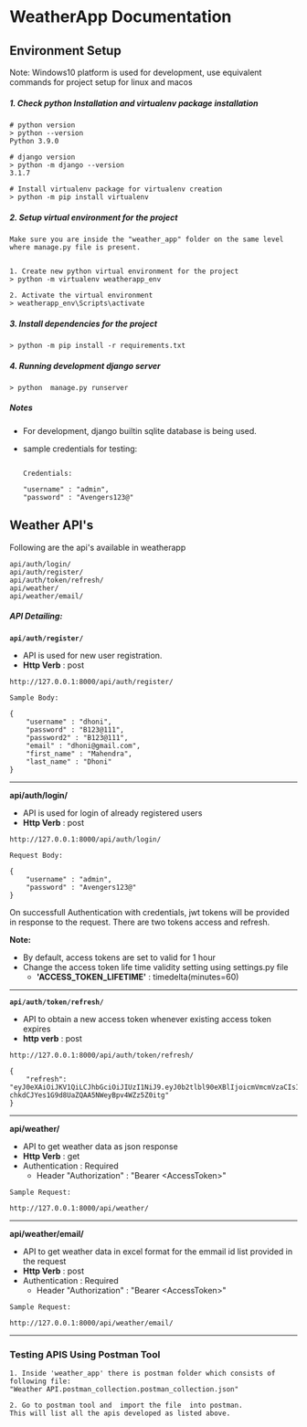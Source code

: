 # WeatherApp Documentation


## Environment Setup

Note: Windows10 platform is used for development, use equivalent commands for project setup for linux and macos
##### 1. Check python Installation and virtualenv package installation
```
# python version
> python --version
Python 3.9.0

# django version 
> python -m django --version
3.1.7

# Install virtualenv package for virtualenv creation
> python -m pip install virtualenv

```

##### 2. Setup virtual environment for the project
```
Make sure you are inside the "weather_app" folder on the same level where manage.py file is present.


1. Create new python virtual environment for the project
> python -m virtualenv weatherapp_env

2. Activate the virtual environment
> weatherapp_env\Scripts\activate

```

##### 3. Install dependencies for the project
```
> python -m pip install -r requirements.txt
```

##### 4. Running development django server
```
> python  manage.py runserver
```

##### Notes
- For development, django builtin sqlite database is being used.

- sample credentials for testing:
    ```

    Credentials:

    "username" : "admin",
    "password" : "Avengers123@"
    ```

## Weather API's

Following are the api's available in  weatherapp
```
api/auth/login/
api/auth/register/
api/auth/token/refresh/
api/weather/
api/weather/email/
```


##### API Detailing:
**`api/auth/register/`**

* API is used for new user registration.
* **Http Verb** : post
```
http://127.0.0.1:8000/api/auth/register/

Sample Body:

{
    "username" : "dhoni",
    "password" : "B123@111",
    "password2" : "B123@111",
    "email" : "dhoni@gmail.com",
    "first_name" : "Mahendra",
    "last_name" : "Dhoni"
}
```
<hr>

**api/auth/login/**

* API is used for login of already registered users
* **Http Verb** : post
```
http://127.0.0.1:8000/api/auth/login/

Request Body:

{
    "username" : "admin",
    "password" : "Avengers123@"
}
```

On successfull Authentication with credentials, jwt tokens will be provided in response to the request. There are two tokens access and refresh.

**Note:** 
* By default, access tokens are set to valid for 1 hour
* Change the access token life time validity setting using settings.py file
    - **'ACCESS_TOKEN_LIFETIME'** : timedelta(minutes=60)

<hr>

**`api/auth/token/refresh/`**

* API to obtain a new access token whenever existing access token expires
* **http verb** : post
```
http://127.0.0.1:8000/api/auth/token/refresh/

{
    "refresh": "eyJ0eXAiOiJKV1QiLCJhbGciOiJIUzI1NiJ9.eyJ0b2tlbl90eXBlIjoicmVmcmVzaCIsImV4cCI6MTYxNDU3NTk4OSwianRpIjoiNDJhNzIxMzkyMTA0NGY4MmFmNzgxNjE4NWM4ZTM3NTgiLCJ1c2VyX2lkIjoxfQ.x7Bx-chkdCJYes1G9d8UaZQAA5NWeyBpv4WZz5Z0itg"
}
```

<hr>

**api/weather/**

* API to get weather data as json response
* **Http Verb** : get
* Authentication : Required
    * Header   "Authorization" : "Bearer \<AccessToken\>"

```
Sample Request:

http://127.0.0.1:8000/api/weather/
```

<hr>

**api/weather/email/**
* API to get weather data in excel format for the emmail id list provided in the request
* **Http Verb** : post
* Authentication : Required
    * Header   "Authorization" : "Bearer \<AccessToken\>"

```
Sample Request:

http://127.0.0.1:8000/api/weather/email/

```

<hr>


### Testing APIS Using Postman Tool
```
1. Inside 'weather_app' there is postman folder which consists of following file:
"Weather API.postman_collection.postman_collection.json"

2. Go to postman tool and  import the file  into postman.
This will list all the apis developed as listed above.
```